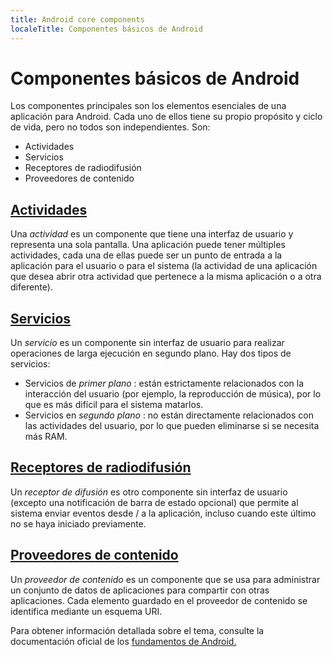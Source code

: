 ```yaml
---
title: Android core components
localeTitle: Componentes básicos de Android
---
```

# Componentes básicos de Android

Los componentes principales son los elementos esenciales de una aplicación para Android. Cada uno de ellos tiene su propio propósito y ciclo de vida, pero no todos son independientes. Son:

*   Actividades
*   Servicios
*   Receptores de radiodifusión
*   Proveedores de contenido

## [Actividades](https://developer.android.com/guide/components/activities/)

Una _actividad_ es un componente que tiene una interfaz de usuario y representa una sola pantalla. Una aplicación puede tener múltiples actividades, cada una de ellas puede ser un punto de entrada a la aplicación para el usuario o para el sistema (la actividad de una aplicación que desea abrir otra actividad que pertenece a la misma aplicación o a otra diferente).

## [Servicios](https://developer.android.com/guide/components/services)

Un _servicio_ es un componente sin interfaz de usuario para realizar operaciones de larga ejecución en segundo plano. Hay dos tipos de servicios:

*   Servicios de _primer plano_ : están estrictamente relacionados con la interacción del usuario (por ejemplo, la reproducción de música), por lo que es más difícil para el sistema matarlos.
*   Servicios en _segundo plano_ : no están directamente relacionados con las actividades del usuario, por lo que pueden eliminarse si se necesita más RAM.

## [Receptores de radiodifusión](https://developer.android.com/guide/components/broadcasts)

Un _receptor de difusión_ es otro componente sin interfaz de usuario (excepto una notificación de barra de estado opcional) que permite al sistema enviar eventos desde / a la aplicación, incluso cuando este último no se haya iniciado previamente.

## [Proveedores de contenido](https://developer.android.com/guide/topics/providers/content-providers)

Un _proveedor de contenido_ es un componente que se usa para administrar un conjunto de datos de aplicaciones para compartir con otras aplicaciones. Cada elemento guardado en el proveedor de contenido se identifica mediante un esquema URI.

Para obtener información detallada sobre el tema, consulte la documentación oficial de los [fundamentos de Android.](https://developer.android.com/guide/components/fundamentals)
